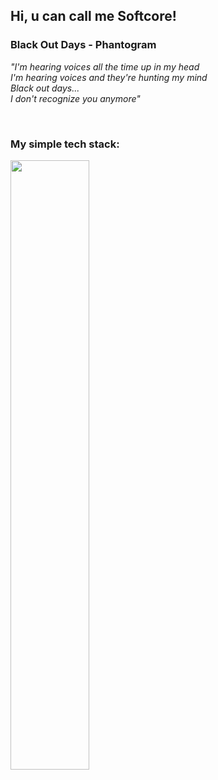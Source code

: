 ## Hi, u can call me Softcore!

<div>

<h3>Black Out Days - Phantogram</h3>
<p><i>
"I'm hearing voices all the time up in my head<br>
I'm hearing voices and they're hunting my mind<br>
Black out days...<br>
I don't recognize you anymore"
</i></p>
<br>
<h3>My simple tech stack:</h3>
<img src="https://skillicons.dev/icons?i=python,html,css,django,sqlite,git,github" width="50%">

